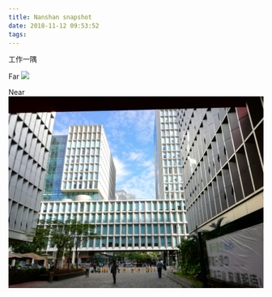 ```yaml
---
title: Nanshan snapshot
date: 2018-11-12 09:53:52
tags:
---
```

工作一隅
<!--more-->

Far
![](Nanshan-snapshot/far.jpg)

Near
![](Nanshan-snapshot/near.jpg)